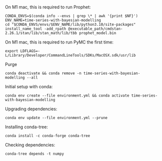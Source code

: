 On M1 mac, this is required to run Prophet: 

    CONDA_ENVS=$(conda info --envs | grep \* | awk '{print $NF}')
    ENV_NAME=time-series-with-bayesian-modelling
    cd "$CONDA_ENVS/envs/$ENV_NAME/lib/python3.10/site-packages"
    install_name_tool -add_rpath @executable_path/cmdstan-2.26.1/stan/lib/stan_math/lib/tbb prophet_model.bin

On M1 mac, this is required to run PyMC the first time:

    export LDFLAGS=-L/Library/Developer/CommandLineTools/SDKs/MacOSX.sdk/usr/lib

Purge

    conda deactivate && conda remove -n time-series-with-bayesian-modelling --all

Initial setup with conda:

    conda env create --file environment.yml && conda activate time-series-with-bayesian-modelling

Upgrading dependencies:

    conda env update --file environment.yml --prune

Installing conda-tree:

    conda install -c conda-forge conda-tree

Checking dependencies:

    conda-tree depends -t numpy